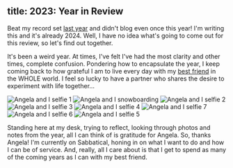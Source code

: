title: 2023: Year in Review
---

Beat my record set [last year](/blog/2022-year-in-review) and didn't blog even once this year! I'm writing this and it's already 2024. Well, I  have no idea what's going to come out for this review, so let's find out together.

It's been a weird year. At times, I've felt I've had the most clarity and other times, complete confusion. Pondering how to encapsulate the year, I keep coming back to how grateful I am to live every day with my [best friend](https://hapaway.com) in the WHOLE world. I feel so lucky to have a partner who shares the desire to experiment with life together&hellip;


<img src="/assets/media/bestfriend1.jpeg" alt="Angela and I selfie 1" />

<img class=half src="/assets/media/whistler.jpeg" alt="Angela and I snowboarding" />
<img class=half src="/assets/media/bestfriend2.jpeg" alt="Angela and I selfie 2" />

<img class=half src="/assets/media/bestfriend3.jpeg" alt="Angela and I selfie 3" />
<img class=half src="/assets/media/bestfriend4.jpeg" alt="Angela and I selfie 4" />

<img src="/assets/media/bestfriend7.jpeg" alt="Angela and I selfie 7" />

<img class=half src="/assets/media/bestfriend6.jpeg" alt="Angela and I selfie 6" />
<img class=half src="/assets/media/bestfriend5.jpeg" alt="Angela and I selfie 5" />

Standing here at my desk, trying to reflect, looking through photos and notes from the year, all I can think of is gratitude for Angela. So, thanks Angela! I'm currently on Sabbatical, honing in on what I want to do and how I can be of service. And, really, all I care about is that I get to spend as many of the coming years as I can with my best friend.

